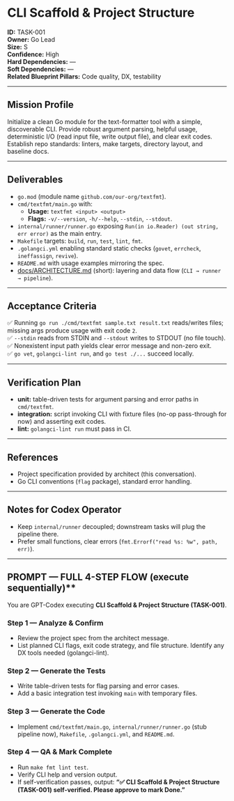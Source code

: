 # CLI Scaffold & Project Structure

**ID:** TASK-001<br>
**Owner:** Go Lead<br>
**Size:** S<br>
**Confidence:** High<br>
**Hard Dependencies:** —<br>
**Soft Dependencies:** —<br>
**Related Blueprint Pillars:** Code quality, DX, testability<br>

---

## **Mission Profile**
Initialize a clean Go module for the text-formatter tool with a simple, discoverable CLI.
Provide robust argument parsing, helpful usage, deterministic I/O (read input file, write output file), and clear exit codes.<br>
Establish repo standards: linters, make targets, directory layout, and baseline docs.

---

## **Deliverables**
- `go.mod` (module name `github.com/our-org/textfmt`).
- `cmd/textfmt/main.go` with:
  - **Usage:** `textfmt <input> <output>`
  - **Flags:** `-v/--version`, `-h/--help`, `--stdin`, `--stdout`.
- `internal/runner/runner.go` exposing `Run(in io.Reader) (out string, err error)` as the main entry.
- `Makefile` targets: `build`, `run`, `test`, `lint`, `fmt`.
- `.golangci.yml` enabling standard static checks (`govet`, `errcheck`, `ineffassign`, `revive`).
- `README.md` with usage examples mirroring the spec.
- [docs/ARCHITECTURE.md](../docs/ARCHITECTURE.md) (short): layering and data flow (`CLI → runner → pipeline`).

---

## **Acceptance Criteria**
✅ Running `go run ./cmd/textfmt sample.txt result.txt` reads/writes files; missing args produce usage with exit code `2`. <br>
✅ `--stdin` reads from STDIN and `--stdout` writes to STDOUT (no file touch). <br>
✅ Nonexistent input path yields clear error message and non-zero exit. <br>
✅ `go vet`, `golangci-lint run`, and `go test ./...` succeed locally. <br>

---

## **Verification Plan**
- **unit:** table-driven tests for argument parsing and error paths in `cmd/textfmt`.
- **integration:** script invoking CLI with fixture files (no-op pass-through for now) and asserting exit codes.
- **lint:** `golangci-lint run` must pass in CI.

---

## **References**
- Project specification provided by architect (this conversation).
- Go CLI conventions (`flag` package), standard error handling.

---

## **Notes for Codex Operator**
- Keep `internal/runner` decoupled; downstream tasks will plug the pipeline there.
- Prefer small functions, clear errors (`fmt.Errorf("read %s: %w", path, err)`).

---

## PROMPT — FULL 4-STEP FLOW (execute sequentially)**

You are GPT-Codex executing **CLI Scaffold & Project Structure (TASK-001)**.

### Step 1 — Analyze & Confirm
- Review the project spec from the architect message.
- List planned CLI flags, exit code strategy, and file structure. Identify any DX tools needed (golangci-lint).

### Step 2 — Generate the Tests
- Write table-driven tests for flag parsing and error cases.
- Add a basic integration test invoking `main` with temporary files.

### Step 3 — Generate the Code
- Implement `cmd/textfmt/main.go`, `internal/runner/runner.go` (stub pipeline now), `Makefile`, `.golangci.yml`, and `README.md`.

### Step 4 — QA & Mark Complete
- Run `make fmt lint test`.
- Verify CLI help and version output.
- If self-verification passes, output: **“✅ CLI Scaffold & Project Structure (TASK-001) self-verified. Please approve to mark Done.”**
